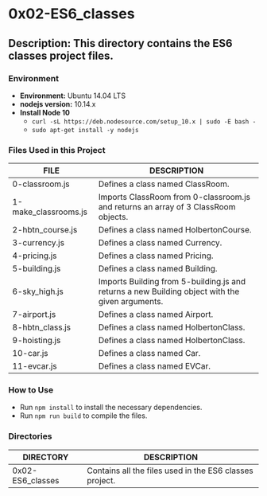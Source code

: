 # 0x02-ES6_classes

## Description: This directory contains the ES6 classes project files.

### Environment
* __Environment:__ Ubuntu 14.04 LTS
* __nodejs version:__ 10.14.x
* __Install Node 10__
  * `curl -sL https://deb.nodesource.com/setup_10.x | sudo -E bash -`
  * `sudo apt-get install -y nodejs`

### Files Used in this Project

FILE | DESCRIPTION
---|---
0-classroom.js | Defines a class named ClassRoom.
1-make_classrooms.js | Imports ClassRoom from 0-classroom.js and returns an array of 3 ClassRoom objects.
2-hbtn_course.js | Defines a class named HolbertonCourse.
3-currency.js | Defines a class named Currency.
4-pricing.js | Defines a class named Pricing.
5-building.js | Defines a class named Building.
6-sky_high.js | Imports Building from 5-building.js and returns a new Building object with the given arguments.
7-airport.js | Defines a class named Airport.
8-hbtn_class.js | Defines a class named HolbertonClass.
9-hoisting.js | Defines a class named HolbertonClass.
10-car.js | Defines a class named Car.
11-evcar.js | Defines a class named EVCar.

### How to Use
* Run `npm install` to install the necessary dependencies.
* Run `npm run build` to compile the files.

### Directories

DIRECTORY | DESCRIPTION
---|---
0x02-ES6_classes | Contains all the files used in the ES6 classes project.


